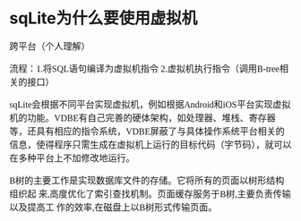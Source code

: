# sqLite为什么要使用虚拟机
<font face="微软雅黑" size="3px">

跨平台（个人理解）

流程：1.将SQL语句编译为虚拟机指令
2.虚拟机执行指令（调用B-tree相关的接口）

sqLite会根据不同平台实现虚拟机，例如根据Android和iOS平台实现虚拟机的功能。VDBE有自己完善的硬体架构，如处理器、堆栈、寄存器等，还具有相应的指令系统，VDBE屏蔽了与具体操作系统平台相关的信息，使得程序只需生成在虚拟机上运行的目标代码（字节码），就可以在多种平台上不加修改地运行。

B树的主要工作是实现数据库文件的存储。它将所有的页面以树形结构组织起
来,高度优化了索引查找机制。页面缓存服务于B树,主要负责传输以及提高工
作的效率,在磁盘上以B树形式传输页面。
